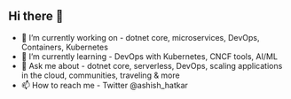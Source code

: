 ## Hi there 👋 
- 👀 I’m currently working on - dotnet core, microservices, DevOps, Containers, Kubernetes
- 🌱 I’m currently learning - DevOps with Kubernetes, CNCF tools, AI/ML
- 💞️ Ask me about - dotnet core, serverless, DevOps, scaling applications in the cloud, communities, traveling & more  
- 📫 How to reach me - Twitter @ashish_hatkar

<!---
ashuhatkar/ashuhatkar is a ✨ special ✨ repository because its `README.md` (this file) appears on your GitHub profile.
You can click the Preview link to take a look at your changes.
--->
